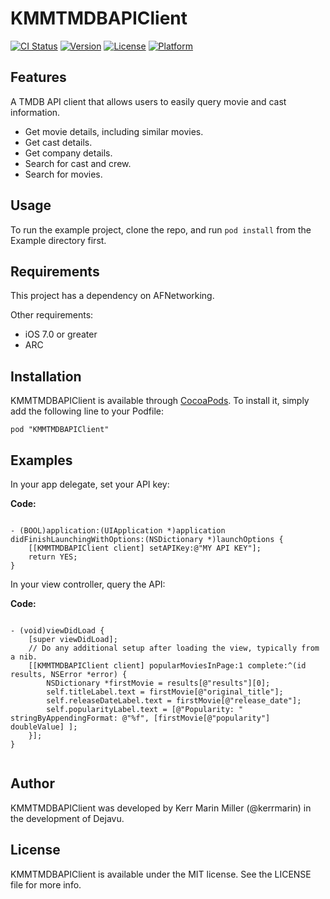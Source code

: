 # KMMTMDBAPIClient

[![CI Status](http://img.shields.io/travis/kerrmarin/KMMTMDBAPIClient.svg?style=flat)](https://travis-ci.org/kerrmarin/KMMTMDBAPIClient)
[![Version](https://img.shields.io/cocoapods/v/KMMTMDBAPIClient.svg?style=flat)](http://cocoadocs.org/docsets/KMMTMDBAPIClient)
[![License](https://img.shields.io/cocoapods/l/KMMTMDBAPIClient.svg?style=flat)](http://cocoadocs.org/docsets/KMMTMDBAPIClient)
[![Platform](https://img.shields.io/cocoapods/p/KMMTMDBAPIClient.svg?style=flat)](http://cocoadocs.org/docsets/KMMTMDBAPIClient)

## Features

A TMDB API client that allows users to easily query movie and cast information.

  - Get movie details, including similar movies.
  - Get cast details.
  - Get company details.
  - Search for cast and crew.
  - Search for movies.

## Usage

To run the example project, clone the repo, and run `pod install` from the Example directory first.

## Requirements

This project has a dependency on AFNetworking.

Other requirements: 

- iOS 7.0 or greater
- ARC

## Installation

KMMTMDBAPIClient is available through [CocoaPods](http://cocoapods.org). To install
it, simply add the following line to your Podfile:

    pod "KMMTMDBAPIClient"

## Examples

In your app delegate, set your API key:

**Code:**

```objc

- (BOOL)application:(UIApplication *)application didFinishLaunchingWithOptions:(NSDictionary *)launchOptions {
    [[KMMTMDBAPIClient client] setAPIKey:@"MY API KEY"];
    return YES;
}

```

In your view controller, query the API:

**Code:**

```objc

- (void)viewDidLoad {
    [super viewDidLoad];
    // Do any additional setup after loading the view, typically from a nib.
    [[KMMTMDBAPIClient client] popularMoviesInPage:1 complete:^(id results, NSError *error) {
        NSDictionary *firstMovie = results[@"results"][0];
        self.titleLabel.text = firstMovie[@"original_title"];
        self.releaseDateLabel.text = firstMovie[@"release_date"];
        self.popularityLabel.text = [@"Popularity: " stringByAppendingFormat: @"%f", [firstMovie[@"popularity"] doubleValue] ];
    }];
}


```


## Author

KMMTMDBAPIClient was developed by Kerr Marin Miller (@kerrmarin) in the development of Dejavu.

## License

KMMTMDBAPIClient is available under the MIT license. See the LICENSE file for more info.

